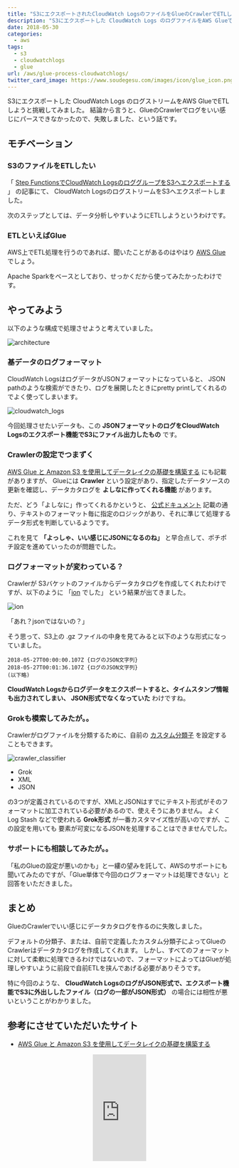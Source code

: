 ```yaml
---
title: "S3にエクスポートされたCloudWatch LogsのファイルをGlueのCrawlerでETLしようとして轟沈した話"
description: "S3にエクスポートした CloudWatch Logs のログファイルをAWS GlueでETLしようと挑戦してみました。結論から言うと、GlueのCrawlerがログをいい感じにパースできなかったので、失敗しました、という話です。"
date: 2018-05-30
categories:
  - aws
tags:
  - s3
  - cloudwatchlogs
  - glue
url: /aws/glue-process-cloudwatchlogs/
twitter_card_image: https://www.soudegesu.com/images/icon/glue_icon.png
---
```


S3にエクスポートした CloudWatch Logs のログストリームをAWS GlueでETLしようと挑戦してみました。
結論から言うと、GlueのCrawlerでログをいい感じにパースできなかったので、失敗しました、という話です。

## モチベーション

### S3のファイルをETLしたい

「 [Step FunctionsでCloudWatch LogsのロググループをS3へエクスポートする](/aws/export-cloudwatchlogs-to-s3/) 」 の記事にて、
CloudWatch LogsのログストリームをS3へエクスポートしました。

次のステップとしては、データ分析しやすいようにETLしようというわけです。

### ETLといえばGlue

AWS上でETL処理を行うのであれば、聞いたことがあるのはやはり [AWS Glue](https://aws.amazon.com/jp/glue/) でしょう。

Apache Sparkをベースとしており、せっかくだから使ってみたかったわけです。

## やってみよう

以下のような構成で処理させようと考えていました。

![architecture](/images/20180530/architecture.png)

### 基データのログフォーマット

CloudWatch LogsはログデータがJSONフォーマットになっていると、
JSON pathのような検索ができたり、ログを展開したときにpretty printしてくれるのでよく使ってしまいます。

![cloudwatch_logs](/images/20180530/cloudwatch_logs.png)

今回処理させたいデータも、この **JSONフォーマットのログをCloudWatch Logsのエクスポート機能でS3にファイル出力したもの** です。

### Crawlerの設定でつまずく

[AWS Glue と Amazon S3 を使用してデータレイクの基礎を構築する](https://aws.amazon.com/jp/blogs/news/build-a-data-lake-foundation-with-aws-glue-and-amazon-s3/) にも記載がありますが、
Glueには **Crawler** という設定があり、指定したデータソースの更新を確認し、データカタログを **よしなに作ってくれる機能** があります。

ただ、どう「よしなに」作ってくれるかというと、 [公式ドキュメント](https://docs.aws.amazon.com/ja_jp/glue/latest/dg/add-classifier.html)
記載の通り、テキストのフォーマット毎に指定のロジックがあり、それに準じて処理するデータ形式を判断しているようです。

これを見て **「よっしゃ、いい感じにJSONになるのね」** と早合点して、ポチポチ設定を進めていったのが問題でした。

### ログフォーマットが変わっている？

Crawlerが S3バケットのファイルからデータカタログを作成してくれたわけですが、以下のように 「[ion](http://amzn.github.io/ion-docs/) でした」
という結果が出てきました。

![ion](/images/20180530/ion.png)

「あれ？jsonではないの？」

そう思って、S3上の .gz ファイルの中身を見てみると以下のような形式になっていました。

```
2018-05-27T00:00:00.107Z {ログのJSON文字列}
2018-05-27T00:01:36.107Z {ログのJSON文字列}
(以下略)
```

**CloudWatch Logsからログデータをエクスポートすると、タイムスタンプ情報も出力されてしまい、 JSON形式でなくなっていた** わけですね。

### Grokも模索してみたが。。

Crawlerがログファイルを分類するために、自前の [カスタム分類子](https://docs.aws.amazon.com/ja_jp/glue/latest/dg/custom-classifier.html) を設定することもできます。

![crawler_classifier](/images/20180530/crawler_classifier.png)

* Grok
* XML
* JSON

の3つが定義されているのですが、XMLとJSONはすでにテキスト形式がそのフォーマットに加工されている必要があるので、使えそうにありません。
よく Log Stash などで使われる **Grok形式** が一番カスタマイズ性が高いのですが、この設定を用いても
要素が可変になるJSONを処理することはできませんでした。

### サポートにも相談してみたが。。

「私のGlueの設定が悪いのかも」と一縷の望みを託して、AWSのサポートにも聞いてみたのですが、「Glue単体で今回のログフォーマットは処理できない」と回答をいただきました。

## まとめ

GlueのCrawlerでいい感じにデータカタログを作るのに失敗しました。

デフォルトの分類子、または、自前で定義したカスタム分類子によってGlueのCrawlerはデータカタログを作成してくれます。
しかし、すべてのフォーマットに対して柔軟に処理できるわけではないので、フォーマットによってはGlueが処理しやすいように前段で自前ETLを挟んであげる必要がありそうです。

特に今回のような、 **CloudWatch LogsのログがJSON形式で、エクスポート機能でS3に外出ししたファイル（ログの一部がJSON形式）** の場合には相性が悪いということがわかりました。

## 参考にさせていただいたサイト

* [AWS Glue と Amazon S3 を使用してデータレイクの基礎を構築する](https://aws.amazon.com/jp/blogs/news/build-a-data-lake-foundation-with-aws-glue-and-amazon-s3/)

<div align="center">
<iframe style="width:120px;height:240px;" marginwidth="0" marginheight="0" scrolling="no" frameborder="0" src="https://rcm-fe.amazon-adsystem.com/e/cm?ref=qf_sp_asin_til&t=soudegesu-22&m=amazon&o=9&p=8&l=as1&IS2=1&detail=1&asins=4798155160&linkId=e91e78f505e53d2986a0635db4aad1ce&bc1=ffffff&lt1=_blank&fc1=333333&lc1=0066c0&bg1=ffffff&f=ifr">
    </iframe>
</div>
